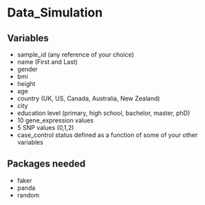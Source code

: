 # Data_Simulation

## Variables
- sample_id (any reference of your choice)
- name (First and Last)
- gender
- bmi
- height
- age
- country (UK, US, Canada, Australia, New Zealand)
- city
- education level (primary, high school, bachelor, master, phD)
- 10 gene_expression values
- 5 SNP values (0,1,2)
- case_control status defined as a function of some of your other variables

## Packages needed
- faker
- panda
- random
